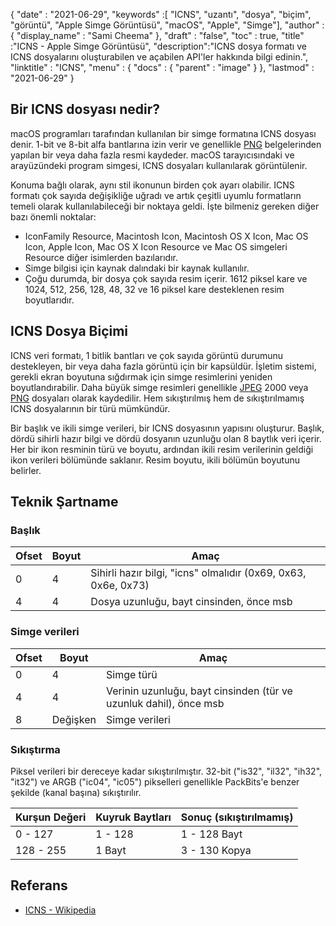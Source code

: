 {
  "date" : "2021-06-29",
  "keywords" :[ "ICNS", "uzantı", "dosya", "biçim", "görüntü", "Apple Simge Görüntüsü", "macOS", "Apple", "Simge"],
  "author" : {
    "display_name" : "Sami Cheema"
},
  "draft" : "false",
  "toc" : true,
  "title" :"ICNS - Apple Simge Görüntüsü",
  "description":"ICNS dosya formatı ve ICNS dosyalarını oluşturabilen ve açabilen API'ler hakkında bilgi edinin.",
  "linktitle" : "ICNS",
  "menu" : {
    "docs" : {
      "parent" : "image"
}
},
  "lastmod" : "2021-06-29"
}

## Bir ICNS dosyası nedir? ##

macOS programları tarafından kullanılan bir simge formatına ICNS dosyası denir. 1-bit ve 8-bit alfa bantlarına izin verir ve genellikle [PNG](/tr/image/png) belgelerinden yapılan bir veya daha fazla resmi kaydeder. macOS tarayıcısındaki ve arayüzündeki program simgesi, ICNS dosyaları kullanılarak görüntülenir.

Konuma bağlı olarak, aynı stil ikonunun birden çok ayarı olabilir. ICNS formatı çok sayıda değişikliğe uğradı ve artık çeşitli uyumlu formatların temeli olarak kullanılabileceği bir noktaya geldi. İşte bilmeniz gereken diğer bazı önemli noktalar:

* IconFamily Resource, Macintosh Icon, Macintosh OS X Icon, Mac OS Icon, Apple Icon, Mac OS X Icon Resource ve Mac OS simgeleri Resource diğer isimlerden bazılarıdır.
* Simge bilgisi için kaynak dalındaki bir kaynak kullanılır.
* Çoğu durumda, bir dosya çok sayıda resim içerir. 1612 piksel kare ve 1024, 512, 256, 128, 48, 32 ve 16 piksel kare desteklenen resim boyutlarıdır.


## ICNS Dosya Biçimi ##

ICNS veri formatı, 1 bitlik bantları ve çok sayıda görüntü durumunu destekleyen, bir veya daha fazla görüntü için bir kapsüldür.
İşletim sistemi, gerekli ekran boyutuna sığdırmak için simge resimlerini yeniden boyutlandırabilir. Daha büyük simge resimleri genellikle [JPEG](/tr/image/jpeg/) 2000 veya [PNG](/tr/image/png) dosyaları olarak kaydedilir. Hem sıkıştırılmış hem de sıkıştırılmamış ICNS dosyalarının bir türü mümkündür.

Bir başlık ve ikili simge verileri, bir ICNS dosyasının yapısını oluşturur. Başlık, dördü sihirli hazır bilgi ve dördü dosyanın uzunluğu olan 8 baytlık veri içerir. Her bir ikon resminin türü ve boyutu, ardından ikili resim verilerinin geldiği ikon verileri bölümünde saklanır. Resim boyutu, ikili bölümün boyutunu belirler.

## Teknik Şartname ##

### Başlık ###

|Ofset|Boyut|Amaç
---|---|---|
|0|4|Sihirli hazır bilgi, "icns" olmalıdır (0x69, 0x63, 0x6e, 0x73)
|4|4|Dosya uzunluğu, bayt cinsinden, önce msb


### Simge verileri ###

|Ofset|Boyut|Amaç
---|---|---|
|0|4|Simge türü
|4|4|Verinin uzunluğu, bayt cinsinden (tür ve uzunluk dahil), önce msb
|8|Değişken|Simge verileri

### Sıkıştırma ###

Piksel verileri bir dereceye kadar sıkıştırılmıştır. 32-bit ("is32", "il32", "ih32", "it32") ve ARGB ("ic04", "ic05") pikselleri genellikle PackBits'e benzer şekilde (kanal başına) sıkıştırılır.

|Kurşun Değeri|Kuyruk Baytları|Sonuç (sıkıştırılmamış)
---|---|---|
|0 - 127|1 - 128|1 - 128 Bayt
|128 - 255|1 Bayt|3 - 130 Kopya

## Referans ##

* [ICNS - Wikipedia](https://en.wikipedia.org/wiki/Apple_Icon_Image_format)

